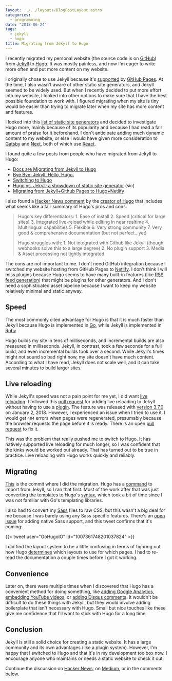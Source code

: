 ```yaml
---
layout: ../../layouts/BlogPostLayout.astro
categories:
  - programming
date: "2018-06-24"
tags:
  - jekyll
  - hugo
title: Migrating from Jekyll to Hugo
---
```


I recently migrated my personal website (the source code is on
[GitHub](https://github.com/dguo/dannyguo.com)) from
[Jekyll](https://jekyllrb.com/) to [Hugo](https://gohugo.io/). It was mostly
painless, and now I'm eager to write more often and put more content on my
website.

I originally chose to use Jekyll because it's
[supported](https://help.github.com/articles/using-jekyll-as-a-static-site-generator-with-github-pages/)
by [GitHub Pages](https://pages.github.com/). At the time, I also wasn't aware
of other static site generators, and Jekyll seemed to be widely used. But when
I recently decided to put more effort into my website, I looked into other
options to make sure that I have the best possible foundation to work with. I
figured migrating when my site is tiny would be easier than trying to migrate
later when my site has more content and features.

I looked into this [list of static site generators](https://www.staticgen.com/)
and decided to investigate Hugo more, mainly because of its popularity and
because I had read a fair amount of praise for it beforehand. I don't
anticipate adding much dynamic content to my website, or else I would have
given more consideration to [Gatsby](https://www.gatsbyjs.org/) and
[Next](https://nextjs.org/), both of which use [React](https://reactjs.org/).

I found quite a few posts from people who have migrated from Jekyll to Hugo:

* [Docs are Migrating from Jekyll to Hugo](https://kubernetes.io/blog/2018/05/05/hugo-migration/)
* [Bye Bye, Jekyll. Hello, Hugo.](https://ramhiser.com/post/2017-12-28-bye-bye-jekyll-hello-hugo/)
* [Switching to Hugo](https://jvns.ca/blog/2016/10/09/switching-to-hugo/)
* [Hugo vs. Jekyll: a showdown of static site
  generator](https://novelist.xyz/tech/hugo-vs-jekyll-static-site-generator/)
  (sic)
* [Migrating from Jekyll+Github Pages to Hugo+Netlify](https://www.sarasoueidan.com/blog/jekyll-ghpages-to-hugo-netlify/)

I also found a [Hacker News
comment](https://news.ycombinator.com/item?id=12678013) by the [creator of
Hugo](https://github.com/spf13) that includes what seems like a fair summary of
Hugo's pros and cons:

> Hugo's key differentiators: 1. Ease of install 2. Speed (critical for large
> sites) 3. Integrated live-reload while editing in near realtime 4.
> Multilingual capabilities 5. Flexible 6. Very strong community 7. Very good &
> comprehensive documentation (but not perfect...yet)
>
> Hugo struggles with: 1. Not integrated with Github like Jekyll (though
> webhooks solve this to a large degree) 2. No plugin support 3. Media & Asset
> processing not tightly integrated

The cons are not important to me. I don't need GitHub integration because I
switched my website hosting from GitHub Pages to
[Netlify](https://www.netlify.com/). I don't think I will miss plugins because
Hugo seems to have many built-in features (like [RSS feed
generation](https://gohugo.io/templates/rss/)) that might be plugins for other
generators. And I don't need a sophisticated asset pipeline because I want to
keep my website relatively minimal and static anyway.

## Speed

The most commonly cited advantage for Hugo is that it is much faster than
Jekyll because Hugo is implemented in [Go](https://golang.org/), while Jekyll
is implemented in [Ruby](https://www.ruby-lang.org/).

Hugo builds my site in tens of milliseconds, and incremental builds are also
measured in milliseconds. Jekyll, in contrast, took a few seconds for a full
build, and even incremental builds took over a second. While Jekyll's times
might not sound so bad right now, my site doesn't have much content. According
to what I have read, Jekyll does not scale well, and it can take several
minutes to build larger sites.

## Live reloading

While Jekyll's speed was not a pain point for me yet, I did want [live
reloading](https://github.com/hasura/awesome-live-reloading). I followed this
[pull request](https://github.com/jekyll/jekyll/pull/5142) for adding live
reloading to Jekyll without having to use a
[plugin](https://github.com/RobertDeRose/jekyll-livereload). The feature was
released with [version
3.7.0](https://jekyllrb.com/news/2018/01/02/jekyll-3-7-0-released/) on January
2, 2018. However, I experienced an issue when I tried to use it. I would get
`404` errors when pages were regenerated, presumably because the browser requests
the page before it is ready. There is an open [pull
request](https://github.com/jekyll/jekyll/pull/7064) to fix it.

This was the problem that really pushed me to switch to Hugo. It has natively
supported live reloading for much longer, so I was confident that the kinks
would be worked out already. That has turned out to be true in practice. Live
reloading with Hugo works quickly and reliably.

## Migrating

[This](https://github.com/dguo/dannyguo.com/commit/91a60dea4414432cb315a1560327b62860b93183)
is the commit where I did the migration. Hugo has a
[command](https://gohugo.io/commands/hugo_import_jekyll/) to import from
Jekyll, so I ran that first. Most of the work after that was just converting
the templates to Hugo's [syntax](https://gohugo.io/templates/introduction/),
which took a bit of time since I was not familiar with Go's templating
libraries.

I also had to convert my [Sass](https://sass-lang.com/) files to raw CSS, but
this wasn't a big deal for me because I was barely using any Sass specific
features. There's an [open
issue](https://github.com/gohugoio/hugo/issues/4243) for adding native Sass
support, and this tweet confirms that it's coming:

{{< tweet user="GoHugoIO" id="1007361748201037824" >}}

I did find the layout system to be a little confusing in terms of figuring out
how Hugo [determines](https://gohugo.io/templates/lookup-order/) which layouts
to use for which pages. I had to re-read the documentation a couple times
before I got it working.

## Convenience

Later on, there were multiple times when I discovered that Hugo has a
convenient method for doing something, like [adding Google
Analytics](https://gohugo.io/templates/internal/#google-analytics), [embedding
YouTube videos](https://gohugo.io/content-management/shortcodes/#youtube), or
[adding Disqus
comments](https://gohugo.io/content-management/comments/#add-disqus). It
wouldn't be difficult to do these things with Jekyll, but they would involve
adding boilerplate that isn't necessary with Hugo. Small but nice touches like
these give me confidence that I'll want to stick with Hugo for a long time.

## Conclusion

Jekyll is still a solid choice for creating a static website. It has a large
community and its own advantages (like a plugin system).  However, I'm happy
that I switched to Hugo and that it's in my development toolbox now. I
encourage anyone who maintains or needs a static website to check it out.

Continue the discussion on [Hacker
News](https://news.ycombinator.com/item?id=17387103), on
[Medium](https://medium.com/@dannyguo/migrating-from-jekyll-to-hugo-8c57c1e9722b),
or in the comments below.
